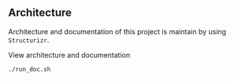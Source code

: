 ## Architecture
Architecture and documentation of this project is maintain by using `Structurizr`.

View architecture and documentation
```
./run_doc.sh
```
